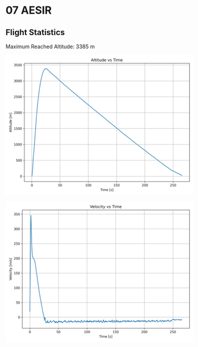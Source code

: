 # 07 AESIR
## Flight Statistics
Maximum Reached Altitude: 3385 m

![Altitude Plot](./plots/altitude_plot.png)

![Velocity Plot](./plots/velocity_plot.png)

